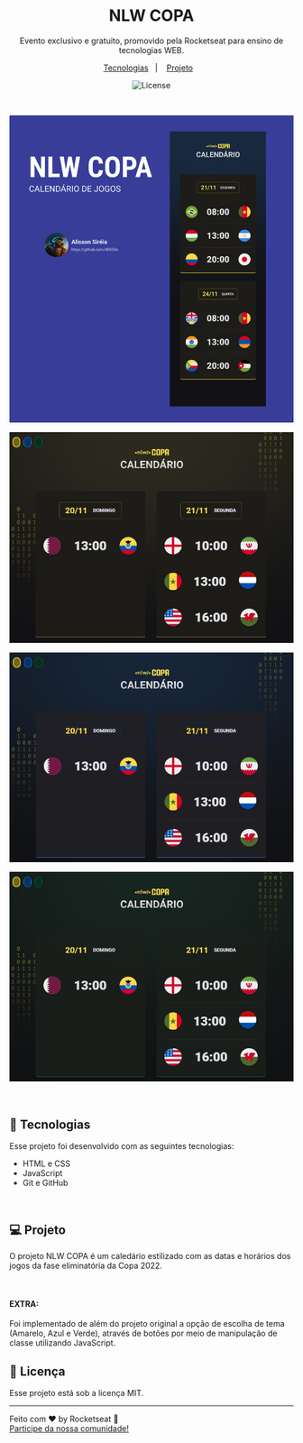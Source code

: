 <h1 align="center"> NLW COPA </h1>

<p align="center">
Evento exclusivo e gratuito, promovido pela Rocketseat para ensino de tecnologias WEB.
</p>

<p align="center">
  <a href="#-tecnologias">Tecnologias</a>&nbsp;&nbsp;&nbsp;|&nbsp;&nbsp;&nbsp;
  <a href="#-projeto">Projeto</a>&nbsp;&nbsp;&nbsp;
</p>

<p align="center">
  <img alt="License" src="https://img.shields.io/static/v1?label=license&message=MIT&color=49AA26&labelColor=000000">
</p>

<br>

<p align="center">
  <img alt="Capa" src="./github/Capa.jpg">
</p>

<p align="center">
  <img alt="Tema Amarelo" src="./github/yellow-theme.jpeg">
</p>

<p align="center">
  <img alt="Tema Azul" src="./github/blue-theme.jpeg">
</p>

<p align="center">
  <img alt="Tema Verde" src="./github/green-theme.jpeg">
</p>

<br>

## 🚀 Tecnologias

Esse projeto foi desenvolvido com as seguintes tecnologias:

- HTML e CSS
- JavaScript
- Git e GitHub

<br>

## 💻 Projeto

O projeto NLW COPA é um caledário estilizado com as datas e horários dos jogos da fase eliminatória da Copa 2022.

<br>

<h4>EXTRA:</h4>
Foi implementado de além do projeto original a opção de escolha de tema (Amarelo, Azul e Verde), através de botões por meio de manipulação de classe utilizando JavaScript.

<br>

## 📝 Licença

Esse projeto está sob a licença MIT.

---

Feito com ♥ by Rocketseat 👋
<br>
[Participe da nossa comunidade!](https://discord.gg/rocketseat)
